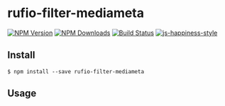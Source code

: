 # rufio-filter-mediameta

[![NPM Version][npm-image]][npm-url]
[![NPM Downloads][downloads-image]][downloads-url]
[![Build Status](https://travis-ci.org/wesleytodd/rufio-filter-mediameta.svg?branch=master)](https://travis-ci.org/wesleytodd/rufio-filter-mediameta)
[![js-happiness-style](https://img.shields.io/badge/code%20style-happiness-brightgreen.svg)](https://github.com/JedWatson/happiness)

[npm-image]: https://img.shields.io/npm/v/rufio-filter-mediameta.svg
[npm-url]: https://npmjs.org/package/rufio-filter-mediameta
[downloads-image]: https://img.shields.io/npm/dm/rufio-filter-mediameta.svg
[downloads-url]: https://npmjs.org/package/rufio-filter-mediameta

## Install

```
$ npm install --save rufio-filter-mediameta
```

## Usage

```javascript

```
